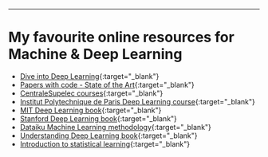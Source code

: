 ---

# My favourite online resources for Machine & Deep Learning

- [Dive into Deep Learning](https://d2l.ai/index.html){:target="_blank"}
- [Papers with code - State of the Art](https://paperswithcode.com/sota){:target="_blank"}
- [CentraleSupelec courses](https://sdi.metz.centralesupelec.fr/spip.php?rubrique2){:target="_blank"}
- [Institut Polytechnique de Paris Deep Learning course](https://github.com/m2dsupsdlclass/lectures-labs/){:target="_blank"}
- [MIT Deep Learning book](https://www.deeplearningbook.org/){:target="_blank"}
- [Stanford Deep Learning book](http://ufldl.stanford.edu/tutorial/){:target="_blank"}
- [Dataiku Machine Learning methodology](https://s3.amazonaws.com/primeglobal-assets/downloads/200623-ML-basics-DATAIKU_jfpansard.pdf){:target="_blank"}
- [Understanding Deep Learning book](https://udlbook.github.io/udlbook/){:target="_blank"}
- [Introduction to statistical learning](https://www.statlearning.com/){:target="_blank"}
